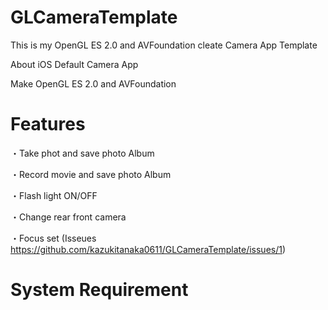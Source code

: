 GLCameraTemplate
================

This is my OpenGL ES 2.0 and AVFoundation cleate Camera App Template

About iOS Default Camera App

Make OpenGL ES 2.0 and AVFoundation

Features
================
・Take phot and save photo Album

・Record movie and save photo Album

・Flash light ON/OFF

・Change rear front camera

・Focus set (Isseues https://github.com/kazukitanaka0611/GLCameraTemplate/issues/1)

System Requirement
================
